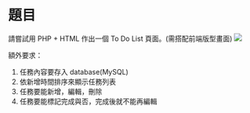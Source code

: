 # 題目
請嘗試用 PHP + HTML 作出一個 To Do List 頁面。(需搭配前端版型畫面) 
![](https://i.imgur.com/ufq20dd.png)

額外要求：
1. 任務內容要存入 database(MySQL)
2. 依新增時間排序來顯示任務列表
2. 任務要能新增，編輯，刪除
3. 任務要能標記完成與否，完成後就不能再編輯